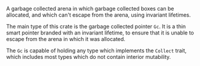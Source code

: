 A garbage collected arena in which garbage collected boxes can be allocated, and
which can't escape from the arena, using invariant lifetimes.

The main type of this crate is the garbage collected pointer `Gc`. It is a thin
smart pointer branded with an invariant lifetime, to ensure that it is unable to
escape from the arena in which it was allocated.

The `Gc` is capable of holding any type which implements the `Collect` trait,
which includes most types which do not contain interior mutability.
